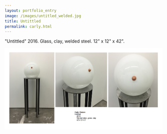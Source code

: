 ```yaml
---
layout: portfolio_entry
image: /images/untitled_welded.jpg
title: Untittled 
permalink: carly.html
---
```

<!--description-->
"Untittled" 2016. Glass, clay, welded steel. 12" x 12" x 42".

<img src="/images/untitled_welded.jpg" />